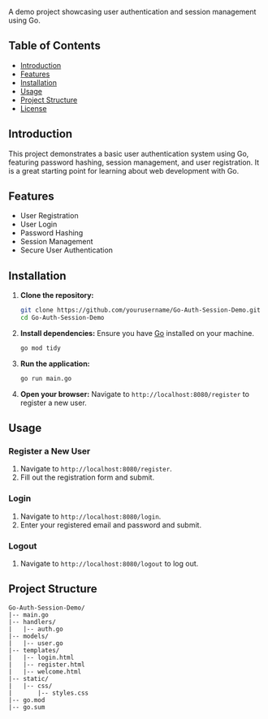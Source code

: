 A demo project showcasing user authentication and session management using Go.

## Table of Contents

- [Introduction](#introduction)
- [Features](#features)
- [Installation](#installation)
- [Usage](#usage)
- [Project Structure](#project-structure)
- [License](#license)

## Introduction

This project demonstrates a basic user authentication system using Go, featuring password hashing, session management, and user registration. It is a great starting point for learning about web development with Go.

## Features

- User Registration
- User Login
- Password Hashing
- Session Management
- Secure User Authentication

## Installation

1. **Clone the repository:**
    ```sh
    git clone https://github.com/yourusername/Go-Auth-Session-Demo.git
    cd Go-Auth-Session-Demo
    ```

2. **Install dependencies:**
    Ensure you have [Go](https://golang.org/dl/) installed on your machine.

    ```sh
    go mod tidy
    ```

3. **Run the application:**
    ```sh
    go run main.go
    ```

4. **Open your browser:**
    Navigate to `http://localhost:8080/register` to register a new user.

## Usage

### Register a New User

1. Navigate to `http://localhost:8080/register`.
2. Fill out the registration form and submit.

### Login

1. Navigate to `http://localhost:8080/login`.
2. Enter your registered email and password and submit.

### Logout

1. Navigate to `http://localhost:8080/logout` to log out.

## Project Structure

```plaintext
Go-Auth-Session-Demo/
|-- main.go
|-- handlers/
|   |-- auth.go
|-- models/
|   |-- user.go
|-- templates/
|   |-- login.html
|   |-- register.html
|   |-- welcome.html
|-- static/
|   |-- css/
|       |-- styles.css
|-- go.mod
|-- go.sum
